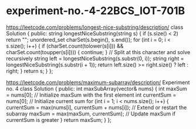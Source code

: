 # experiment-no.-4-22BCS_IOT-701B
https://leetcode.com/problems/longest-nice-substring/description/
class Solution {
public:
    string longestNiceSubstring(string s) {
        if (s.size() < 2) return ""; 
        unordered_set<char> charSet(s.begin(), s.end()); 
        for (int i = 0; i < s.size(); i++) {
            if (charSet.count(tolower(s[i])) && charSet.count(toupper(s[i]))) {
                continue;
            }
            // Split at this character and solve recursively
            string left = longestNiceSubstring(s.substr(0, i));
            string right = longestNiceSubstring(s.substr(i + 1));
            return left.size() >= right.size() ? left : right;
        } 
        return s;
    }
};

https://leetcode.com/problems/maximum-subarray/description/
Experiment no. 4
class Solution {
public:
    int maxSubArray(vector<int>& nums) {
        int maxSum = nums[0]; // Initialize maxSum with the first element
        int currentSum = nums[0]; // Initialize current sum
        for (int i = 1; i < nums.size(); i++) {
            currentSum = max(nums[i], currentSum + nums[i]); // Extend or restart the subarray
            maxSum = max(maxSum, currentSum); // Update maxSum if currentSum is greater
        }
        return maxSum;
    }
};

